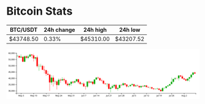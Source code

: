 # Bitcoin Stats

BTC/USDT|24h change|24h high|24h low|
|---|---|---|---|
|$43748.50|0.33%|$45310.00|$43207.52|

<img src="./chart.svg">
